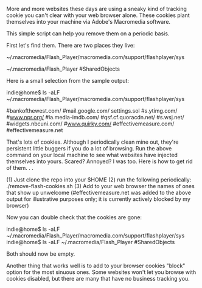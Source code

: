 More and more websites these days are using a sneaky kind of tracking cookie you can't clear with your web browser alone.  These cookies plant themselves into your machine via Adobe's Macromedia software.  

This simple script can help you remove them on a periodic basis.  

First let's find them.  There are two places they live:  

  ~/.macromedia/Flash_Player/macromedia.com/support/flashplayer/sys
  
  ~/.macromedia/Flash_Player #SharedObjects

Here is a small selection from the sample output:

indie@home$ ls -aLF ~/.macromedia/Flash_Player/macromedia.com/support/flashplayer/sys

  #bankofthewest.com/  #mail.google.com/      settings.sol  #s.ytimg.com/         #www.npr.org/  #ia.media-imdb.com/  #qsf.cf.quoracdn.net/  #s.wsj.net/   #widgets.nbcuni.com/  #www.quirky.com/  #effectivemeasure.com/ #effectivemeasure.net

That's lots of cookies.   Although I periodically clean mine out, they're persistent little buggers if you do a lot of browsing.  Run the above command on your local machine to see what websites have injected themselves into yours.  Scared?  Annoyed?  I was too.  Here is how to get rid of them. . .

(1) Just clone the repo into your $HOME 
(2) run the following periodically:  ./remove-flash-cookies.sh
(3) Add to your web browser the names of ones that show up unwelcome (#effectivemeasure.net was added to the above output for illustrative purposes only; it is currently actively blocked by my browser) 

Now you can double check that the cookies are gone:

indie@home$  ls -aLF  ~/.macromedia/Flash_Player/macromedia.com/support/flashplayer/sys
indie@home$  ls -aLF  ~/.macromedia/Flash_Player #SharedObjects

Both should now be empty. 

Another thing that works well is to add to your browser cookies "block" option for the most sinuous ones.  Some websites won't let you browse with cookies disabled, but there are many that have no business tracking you.  